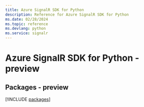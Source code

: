 ```yaml
---
title: Azure SignalR SDK for Python
description: Reference for Azure SignalR SDK for Python
ms.date: 02/28/2024
ms.topic: reference
ms.devlang: python
ms.service: signalr
---
```

# Azure SignalR SDK for Python - preview
## Packages - preview
[!INCLUDE [packages](signalr-index.md)]